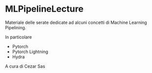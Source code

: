 # MLPipelineLecture

Materiale delle serate dedicate ad alcuni concetti di Machine Learning Pipelining.

In particolare
- Pytorch
- Pytorch Lightning
- Hydra


A cura di Cezar Sas
